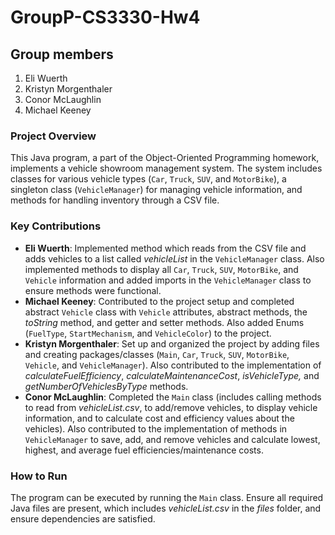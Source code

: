 # GroupP-CS3330-Hw4

## Group members
1. Eli Wuerth
2. Kristyn Morgenthaler
3. Conor McLaughlin
4. Michael Keeney

### Project Overview
This Java program, a part of the Object-Oriented Programming homework, implements a vehicle showroom management system. The system includes classes for various vehicle types (`Car`, `Truck`, `SUV`, and `MotorBike`), a singleton class (`VehicleManager`) for managing vehicle information, and methods for handling inventory through a CSV file.

### Key Contributions
- **Eli Wuerth**: Implemented method which reads from the CSV file and adds vehicles to a list called *vehicleList* in the `VehicleManager` class. Also implemented methods to display all `Car`, `Truck`, `SUV`, `MotorBike`, and `Vehicle` information and added imports in the `VehicleManager` class to ensure methods were functional.
- **Michael Keeney**: Contributed to the project setup and completed abstract `Vehicle` class with `Vehicle` attributes, abstract methods, the *toString* method, and getter and setter methods. Also added Enums (`FuelType`, `StartMechanism`, and `VehicleColor`) to the project. 
- **Kristyn Morgenthaler**: Set up and organized the project by adding files and creating packages/classes (`Main`, `Car`, `Truck`, `SUV`, `MotorBike`, `Vehicle`, and `VehicleManager`). Also contributed to the implementation of *calculateFuelEfficiency*, *calculateMaintenanceCost*, *isVehicleType,* and *getNumberOfVehiclesByType* methods.
- **Conor McLaughlin**: Completed the `Main` class (includes calling methods to read from *vehicleList.csv*, to add/remove vehicles, to display vehicle information, and to calculate cost and efficiency values about the vehicles). Also contributed to the implementation of methods in `VehicleManager` to save, add, and remove vehicles and calculate lowest, highest, and average fuel efficiencies/maintenance costs.

### How to Run
The program can be executed by running the `Main` class. Ensure all required Java files are present, which includes *vehicleList.csv* in the *files* folder, and ensure dependencies are satisfied.

